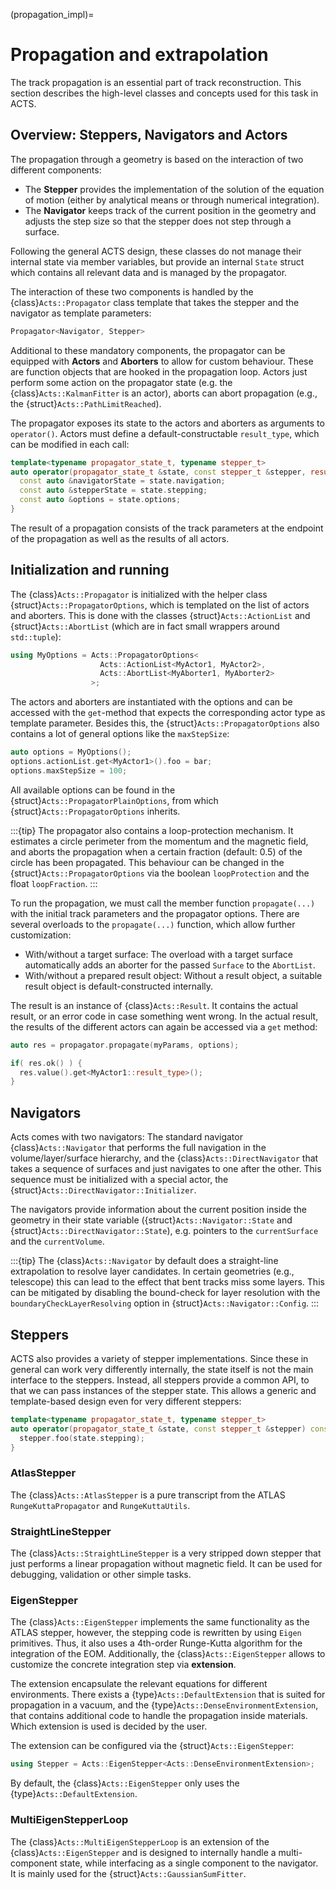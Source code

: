 (propagation_impl)=
# Propagation and extrapolation

The track propagation is an essential part of track reconstruction. This section describes the high-level classes and concepts used for this task in ACTS.

## Overview: Steppers, Navigators and Actors

The propagation through a geometry is based on the interaction of two different components:

* The **Stepper** provides the implementation of the solution of the equation of motion (either by analytical means or through numerical integration).
* The **Navigator** keeps track of the current position in the geometry and adjusts the step size so that the stepper does not step through a surface.

Following the general ACTS design, these classes do not manage their internal state via member variables, but provide an internal `State` struct which contains all relevant data and is managed by the propagator.

The interaction of these two components is handled by the {class}`Acts::Propagator` class template that takes the stepper and the navigator as template parameters:

```c++
Propagator<Navigator, Stepper>
```

Additional to these mandatory components, the propagator can be equipped with **Actors** and **Aborters** to allow for custom behaviour. These are function objects that are hooked in the propagation loop. Actors just perform some action on the propagator state (e.g. the {class}`Acts::KalmanFitter` is an actor), aborts can abort propagation (e.g., the {struct}`Acts::PathLimitReached`).

The propagator exposes its state to the actors and aborters as arguments to `operator()`. Actors must define a default-constructable `result_type`, which can be modified in each call:

```c++
template<typename propagator_state_t, typename stepper_t>
auto operator(propagator_state_t &state, const stepper_t &stepper, result_type &result) const {
  const auto &navigatorState = state.navigation;
  const auto &stepperState = state.stepping;
  const auto &options = state.options;
}
```

The result of a propagation consists of the track parameters at the endpoint of the propagation as well as the results of all actors.

## Initialization and running

The {class}`Acts::Propagator` is initialized with the helper class
{struct}`Acts::PropagatorOptions`, which is templated on the list of actors and
aborters. This is done with the classes {struct}`Acts::ActionList` and
{struct}`Acts::AbortList` (which are in fact small wrappers around
`std::tuple`):

```c++
using MyOptions = Acts::PropagatorOptions<
                    Acts::ActionList<MyActor1, MyActor2>,
                    Acts::AbortList<MyAborter1, MyAborter2>
                  >;
```

The actors and aborters are instantiated with the options and can be accessed with the `get`-method that expects the corresponding actor type as template parameter. Besides this, the {struct}`Acts::PropagatorOptions` also contains a lot of general options like the `maxStepSize`:

```c++
auto options = MyOptions();
options.actionList.get<MyActor1>().foo = bar;
options.maxStepSize = 100;
```

All available options can be found in the {struct}`Acts::PropagatorPlainOptions`, from which {struct}`Acts::PropagatorOptions` inherits.

:::{tip}
The propagator also contains a loop-protection mechanism. It estimates a circle perimeter from the momentum and the magnetic field, and aborts the propagation when a certain fraction (default: 0.5) of the circle has been propagated. This behaviour can be changed in the {struct}`Acts::PropagatorOptions` via the boolean `loopProtection` and the float `loopFraction`.
:::

To run the propagation, we must call the member function `propagate(...)` with the initial track parameters and the propagator options. There are several overloads to the `propagate(...)` function, which allow further customization:
* With/without a target surface: The overload with a target surface automatically adds an aborter for the passed `Surface` to the `AbortList`.
* With/without a prepared result object: Without a result object, a suitable result object is default-constructed internally.

The result is an instance of {class}`Acts::Result`. It contains the actual result, or an error code in case something went wrong. In the actual result, the results of the different actors can again be accessed via a `get` method:

```c++
auto res = propagator.propagate(myParams, options);

if( res.ok() ) {
  res.value().get<MyActor1::result_type>();
}
```

## Navigators

Acts comes with two navigators: The standard navigator {class}`Acts::Navigator` that performs the full navigation in the volume/layer/surface hierarchy, and the {class}`Acts::DirectNavigator` that takes a sequence of surfaces and just navigates to one after the other. This sequence must be initialized with a special actor, the {struct}`Acts::DirectNavigator::Initializer`.

The navigators provide information about the current position inside the geometry in their state variable ({struct}`Acts::Navigator::State` and {struct}`Acts::DirectNavigator::State`), e.g. pointers to the `currentSurface` and the `currentVolume`.

:::{tip}
The {class}`Acts::Navigator` by default does a straight-line extrapolation to resolve layer candidates. In certain geometries (e.g., telescope) this can lead to the effect that bent tracks miss some layers. This can be mitigated by disabling the bound-check for layer resolution with the `boundaryCheckLayerResolving` option in {struct}`Acts::Navigator::Config`.
:::

## Steppers

ACTS also provides a variety of stepper implementations. Since these in general can work very differently internally, the state itself is not the main interface to the steppers. Instead, all steppers provide a common API, to that we can pass instances of the stepper state. This allows a generic and template-based design even for very different steppers:

```c++
template<typename propagator_state_t, typename stepper_t>
auto operator(propagator_state_t &state, const stepper_t &stepper) const {
  stepper.foo(state.stepping);
}
```

### AtlasStepper

The {class}`Acts::AtlasStepper` is a pure transcript from the ATLAS `RungeKuttaPropagator` and `RungeKuttaUtils`.

### StraightLineStepper

The {class}`Acts::StraightLineStepper` is a very stripped down stepper that just performs a linear propagation without magnetic field. It can be used for debugging, validation or other simple tasks.

### EigenStepper

The {class}`Acts::EigenStepper` implements the same functionality as the ATLAS stepper, however, the stepping code is rewritten by using `Eigen` primitives. Thus, it also uses a 4th-order Runge-Kutta algorithm for the integration of the EOM. Additionally, the {class}`Acts::EigenStepper` allows to customize the concrete integration step via **extension**.

The extension encapsulate the relevant equations for different environments. There exists a {type}`Acts::DefaultExtension` that is suited for propagation in a vacuum, and the {type}`Acts::DenseEnvironmentExtension`, that contains additional code to handle the propagation inside materials. Which extension is used is decided by the user.

The extension can be configured via the {struct}`Acts::EigenStepper`:

```c++
using Stepper = Acts::EigenStepper<Acts::DenseEnvironmentExtension>;
```

By default, the {class}`Acts::EigenStepper` only uses the {type}`Acts::DefaultExtension`.

### MultiEigenStepperLoop

The {class}`Acts::MultiEigenStepperLoop` is an extension of the {class}`Acts::EigenStepper` and is designed to internally handle a multi-component state, while interfacing as a single component to the navigator. It is mainly used for the {struct}`Acts::GaussianSumFitter`.
